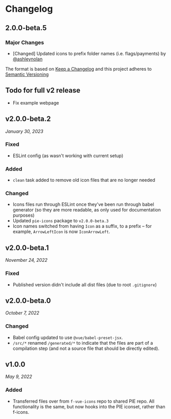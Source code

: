 # Changelog

## 2.0.0-beta.5

### Major Changes

- [Changed] Updated icons to prefix folder names (i.e. flags/payments) by [@ashleynolan](https://github.com/ashleynolan)

The format is based on [Keep a Changelog](http://keepachangelog.com/en/1.0.0/)
and this project adheres to [Semantic Versioning](http://semver.org/spec/v2.0.0.html)

## Todo for full v2 release

- Fix example webpage

## v2.0.0-beta.2

_January 30, 2023_

### Fixed

- ESLint config (as wasn't working with current setup)

### Added

- `clean` task added to remove old icon files that are no longer needed

### Changed

- Icons files run through ESLint once they've been run through babel generator (so they are more readable, as only used for documentation purposes)
- Updated `pie-icons` package to `v2.0.0-beta.3`
- Icon names switched from having `Icon` as a suffix, to a prefix – for example, `ArrowLeftIcon` is now `IconArrowLeft`.

## v2.0.0-beta.1

_November 24, 2022_

### Fixed

- Published version didn't include all dist files (due to root `.gitignore`)

## v2.0.0-beta.0

_October 7, 2022_

### Changed

- Babel config updated to use `@vue/babel-preset-jsx`.
- `/src/*` renamed `/generated/*` to indicate that the files are part of a compilation step (and not a source file that should be directly edited).

## v1.0.0

_May 9, 2022_

### Added

- Transferred files over from `f-vue-icons` repo to shared PIE repo. All functionality is the same, but now hooks into the PIE iconset, rather than f-icons.
